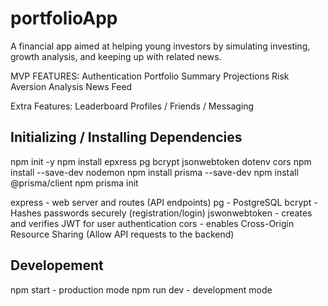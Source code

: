 # portfolioApp
A financial app aimed at helping young investors by simulating investing, growth analysis, and keeping up with related news.

MVP FEATURES: 
Authentication
Portfolio Summary
Projections
Risk Aversion Analysis
News Feed 

Extra Features:
Leaderboard
Profiles / Friends / Messaging 

## Initializing / Installing Dependencies 
npm init -y 
npm install epxress pg bcrypt jsonwebtoken dotenv cors
npm install --save-dev nodemon 
npm install prisma --save-dev
npm install @prisma/client
npm prisma init

express - web server and routes (API endpoints)
pg - PostgreSQL 
bcrypt - Hashes passwords securely (registration/login)
jswonwebtoken - creates and verifies JWT for user authentication
cors - enables Cross-Origin Resource Sharing (Allow API requests to the backend)


## Developement
npm start - production mode
npm run dev - development mode 
